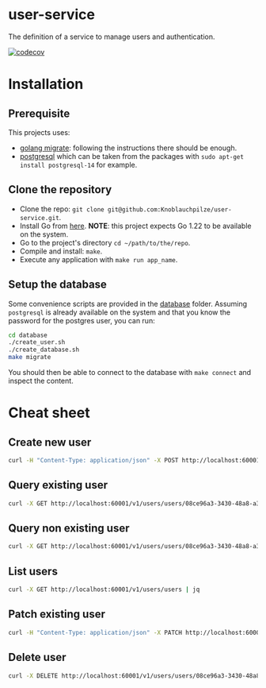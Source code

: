 
# user-service

The definition of a service to manage users and authentication.

[![codecov](https://codecov.io/gh/Knoblauchpilze/user-service/branch/master/badge.svg?token=WNLIZF0FBL)](https://codecov.io/gh/Knoblauchpilze/user-service)

# Installation

## Prerequisite

This projects uses:

- [golang migrate](https://github.com/golang-migrate/migrate/blob/master/cmd/migrate/README.md): following the instructions there should be enough.
- [postgresql](https://www.postgresql.org/) which can be taken from the packages with `sudo apt-get install postgresql-14` for example.

## Clone the repository

- Clone the repo: `git clone git@github.com:Knoblauchpilze/user-service.git`.
- Install Go from [here](https://go.dev/doc/install). **NOTE**: this project expects Go 1.22 to be available on the system.
- Go to the project's directory `cd ~/path/to/the/repo`.
- Compile and install: `make`.
- Execute any application with `make run app_name`.

## Setup the database

Some convenience scripts are provided in the [database](database) folder. Assuming `postgresql` is already available on the system and that you know the password for the postgres user, you can run:

```bash
cd database
./create_user.sh
./create_database.sh
make migrate
```

You should then be able to connect to the database with `make connect` and inspect the content.

# Cheat sheet

## Create new user
```bash
curl -H "Content-Type: application/json" -X POST http://localhost:60001/v1/users/users -d '{"email":"some-user@mail.com","password":"1234"}' | jq
```

## Query existing user
```bash
curl -X GET http://localhost:60001/v1/users/users/08ce96a3-3430-48a8-a3b2-b1c987a207cb | jq
```

## Query non existing user
```bash
curl -X GET http://localhost:60001/v1/users/users/08ce96a3-3430-48a8-a3b2-b1c987a207ca | jq
```

## List users
```bash
curl -X GET http://localhost:60001/v1/users/users | jq
```

## Patch existing user
```bash
curl -H "Content-Type: application/json" -X PATCH http://localhost:60001/v1/users/users/f16c01cd-a6cc-4645-b4f8-3fd2e6837af8 -d '{"email":"some-other-user@mail.com","password":"1235"}'| jq
```

## Delete user
```bash
curl -X DELETE http://localhost:60001/v1/users/users/08ce96a3-3430-48a8-a3b2-b1c987a207cc | jq
```